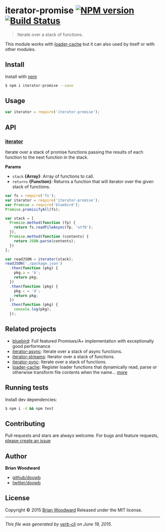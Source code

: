 # iterator-promise [![NPM version](https://badge.fury.io/js/iterator-promise.svg)](http://badge.fury.io/js/iterator-promise)  [![Build Status](https://travis-ci.org/doowb/iterator-promise.svg)](https://travis-ci.org/doowb/iterator-promise)

> Iterate over a stack of functions.

This module works with [loader-cache](https://github.com/jonschlinkert/loader-cache) but it can also used by itself or with other modules.

## Install

Install with [npm](https://www.npmjs.com/)

```sh
$ npm i iterator-promise --save
```

## Usage

```js
var iterator = require('iterator-promise');
```

## API

<!-- add a path or glob pattern for files with code comments to use for docs  -->

### [iterator](index.js#L23)

Iterate over a stack of promise functions passing the results of
each function to the next function in the stack.

**Params**

* `stack` **{Array}**: Array of functions to call.
* `returns` **{Function}**: Returns a function that will iterator over the given stack of functions.

```js
var fs = require('fs');
var iterator = require('iterator-promise');
var Promise = require('bluebird');
Promise.promisifyAll(fs);

var stack = [
  Promise.method(function (fp) {
    return fs.readFileAsync(fp, 'utf8');
  }),
  Promise.method(function (contents) {
    return JSON.parse(contents);
  })
];

var readJSON = iterator(stack);
readJSON('./package.json')
  .then(function (pkg) {
    pkg.a = 'b';
    return pkg;
  })
  .then(function (pkg) {
    pkg.c = 'd';
    return pkg;
  })
  .then(function (pkg) {
    console.log(pkg);
  });
```

## Related projects

<!-- add an array of related projects, then un-escape the helper -->

* [bluebird](https://github.com/petkaantonov/bluebird): Full featured Promises/A+ implementation with exceptionally good performance
* [iterator-async](https://github.com/doowb/iterator-async): Iterate over a stack of async functions.
* [iterator-streams](https://github.com/doowb/iterator-streams): Iterator over a stack of functions.
* [iterator-sync](https://github.com/doowb/iterator-sync): Iterate over a stack of functions.
* [loader-cache](https://github.com/jonschlinkert/loader-cache): Register loader functions that dynamically read, parse or otherwise transform file contents when the name… [more](https://github.com/jonschlinkert/loader-cache)

## Running tests

Install dev dependencies:

```sh
$ npm i -d && npm test
```

## Contributing

Pull requests and stars are always welcome. For bugs and feature requests, [please create an issue](https://github.com/doowb/iterator-promise/issues/new)

## Author

**Brian Woodward**

+ [github/doowb](https://github.com/doowb)
+ [twitter/doowb](http://twitter.com/doowb)

## License

Copyright © 2015 [Brian Woodward](https://github.com/doowb)
Released under the MIT license.

***

_This file was generated by [verb-cli](https://github.com/assemble/verb-cli) on June 19, 2015._